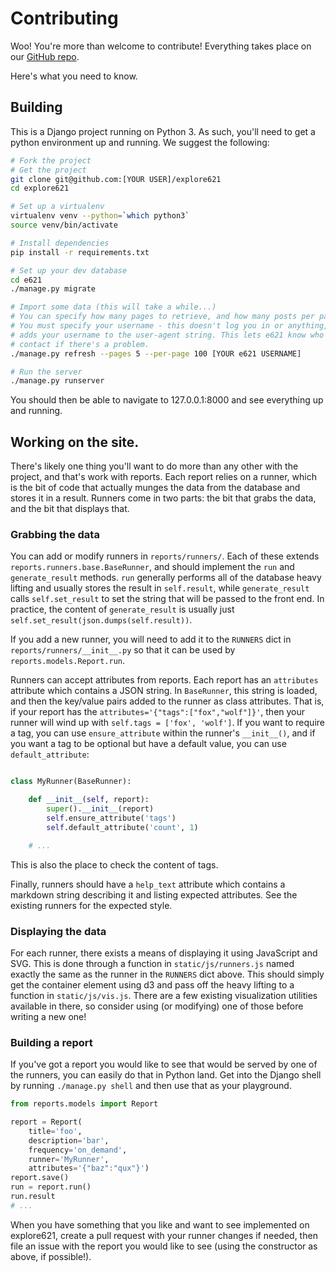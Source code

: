 # Contributing

Woo! You're more than welcome to contribute! Everything takes place on our [GitHub repo](https://github.com/adjspecies/explore621).

Here's what you need to know.

## Building

This is a Django project running on Python 3. As such, you'll need to get a python environment up and running. We suggest the following:

```bash
# Fork the project
# Get the project
git clone git@github.com:[YOUR USER]/explore621
cd explore621

# Set up a virtualenv
virtualenv venv --python=`which python3`
source venv/bin/activate

# Install dependencies
pip install -r requirements.txt

# Set up your dev database
cd e621
./manage.py migrate

# Import some data (this will take a while...)
# You can specify how many pages to retrieve, and how many posts per page.
# You must specify your username - this doesn't log you in or anything, just
# adds your username to the user-agent string. This lets e621 know who to
# contact if there's a problem.
./manage.py refresh --pages 5 --per-page 100 [YOUR e621 USERNAME]

# Run the server
./manage.py runserver
```

You should then be able to navigate to 127.0.0.1:8000 and see everything up and running.

## Working on the site.

There's likely one thing you'll want to do more than any other with the project, and that's work with reports. Each report relies on a runner, which is the bit of code that actually munges the data from the database and stores it in a result. Runners come in two parts: the bit that grabs the data, and the bit that displays that.

### Grabbing the data

You can add or modify runners in `reports/runners/`. Each of these extends `reports.runners.base.BaseRunner`, and should implement the `run` and `generate_result` methods. `run` generally performs all of the database heavy lifting and usually stores the result in `self.result`, while `generate_result` calls `self.set_result` to set the string that will be passed to the front end. In practice, the content of `generate_result` is usually just `self.set_result(json.dumps(self.result))`.

If you add a new runner, you will need to add it to the `RUNNERS` dict in `reports/runners/__init__.py` so that it can be used by `reports.models.Report.run`.

Runners can accept attributes from reports. Each report has an `attributes` attribute which contains a JSON string. In `BaseRunner`, this string is loaded, and then the key/value pairs added to the runner as class attributes. That is, if your report has the `attributes='{"tags":["fox","wolf"]}'`, then your runner will wind up with `self.tags = ['fox', 'wolf']`. If you want to require a tag, you can use `ensure_attribute` within the runner's `__init__()`, and if you want a tag to be optional but have a default value, you can use `default_attribute`:

```python

class MyRunner(BaseRunner):

    def __init__(self, report):
        super().__init__(report)
        self.ensure_attribute('tags')
        self.default_attribute('count', 1)

    # ...
```

This is also the place to check the content of tags.

Finally, runners should have a `help_text` attribute which contains a markdown string describing it and listing expected attributes. See the existing runners for the expected style.

### Displaying the data

For each runner, there exists a means of displaying it using JavaScript and SVG. This is done through a function in `static/js/runners.js` named exactly the same as the runner in the `RUNNERS` dict above. This should simply get the container element using d3 and pass off the heavy lifting to a function in `static/js/vis.js`. There are a few existing visualization utilities available in there, so consider using (or modifying) one of those before writing a new one!

### Building a report

If you've got a report you would like to see that would be served by one of the runners, you can easily do that in Python land. Get into the Django shell by running `./manage.py shell` and then use that as your playground.

```python
from reports.models import Report

report = Report(
    title='foo',
    description='bar',
    frequency='on_demand',
    runner='MyRunner',
    attributes='{"baz":"qux"}')
report.save()
run = report.run()
run.result
# ...
```

When you have something that you like and want to see implemented on explore621, create a pull request with your runner changes if needed, then file an issue with the report you would like to see (using the constructor as above, if possible!).

